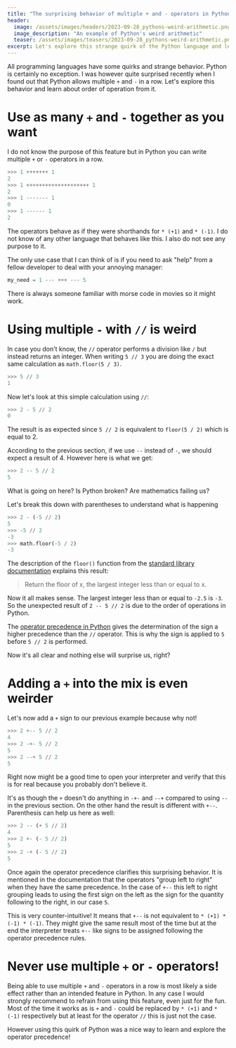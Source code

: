 ```yaml
---
title: "The surprising behavior of multiple + and - operators in Python"
header:
  image: /assets/images/headers/2023-09-28_pythons-weird-arithmetic.png
  image_description: "An example of Python's weird arithmetic"
  teaser: /assets/images/teasers/2023-09-28_pythons-weird-arithmetic.png
excerpt: Let's explore this strange quirk of the Python language and learn from it.
---
```


All programming languages have some quirks and strange behavior.
Python is certainly no exception.
I was however quite surprised recently when I found out that Python allows multiple `+` and `-` in a row.
Let's explore this behavior and learn about order of operation from it.

# Use as many `+` and `-` together as you want

I do not know the purpose of this feature but in Python you can write multiple `+` or `-` operators in a row.

```python
>>> 1 +++++++ 1
2
>>> 1 ++++++++++++++++++++ 1
2
>>> 1 ------- 1
0
>>> 1 ------ 1
2
```

The operators behave as if they were shorthands for `* (+1)` and `* (-1)`.
I do not know of any other language that behaves like this.
I also do not see any purpose to it.

The only use case that I can think of is if you need to ask "help" from a fellow developer to deal with your annoying manager:

```python
my_need = 1 --- +++ --- 5
```

There is always someone familiar with morse code in movies so it might work.

# Using multiple `-` with `//` is weird

In case you don't know, the `//` operator performs a division like `/` but instead returns an integer.
When writing `5 // 3` you are doing the exact same calculation as `math.floor(5 / 3)`.

```python
>>> 5 // 3
1
```

Now let's look at this simple calculation using `//`:

```python
>>> 2 - 5 // 2
0
```

The result is as expected since `5 // 2` is equivalent to `floor(5 / 2)` which is equal to 2.

According to the previous section, if we use `--` instead of `-`, we should expect a result of 4.
However here is what we get:

```python
>>> 2 -- 5 // 2
5
```

What is going on here?
Is Python broken?
Are mathematics failing us?

Let's break this down with parentheses to understand what is happening

```python
>>> 2 - (-5 // 2)
5
>>> -5 // 2
-3
>>> math.floor(-5 / 2)
-3
```

The description of the `floor()` function from the [standard library documentation](https://docs.python.org/3/library/math.html#math.floor) explains this result:

> Return the floor of x, the largest integer less than or equal to x.

Now it all makes sense.
The largest integer less than or equal to `-2.5` is `-3`.
So the unexpected result of `2 -- 5 // 2` is due to the order of operations in Python.

The [operator precedence in Python](https://docs.python.org/3/reference/expressions.html#operator-precedence) gives the determination of the sign a higher precedence than the `//` operator.
This is why the sign is applied to `5` before `5 // 2` is performed.

Now it's all clear and nothing else will surprise us, right?

# Adding a `+` into the mix is even weirder

Let's now add a `+` sign to our previous example because why not!

```python
>>> 2 +-- 5 // 2
4
>>> 2 -+- 5 // 2
5
>>> 2 --+ 5 // 2
5
```

Right now might be a good time to open your interpreter and verify that this is for real because you probably don't believe it.

It's as though the `+` doesn't do anything in `-+-` and `--+` compared to using `--` in the previous section.
On the other hand the result is different with `+--`.
Parenthesis can help us here as well:

```python
>>> 2 -- (+ 5 // 2)
4
>>> 2 +- (- 5 // 2)
5
>>> 2 -+ (- 5 // 2)
5
```

Once again the operator precedence clarifies this surprising behavior.
It is mentioned in the documentation that the operators "group left to right" when they have the same precedence.
In the case of `+--` this left to right grouping leads to using the first sign on the left as the sign for the quantity following to the right, in our case `5`.

This is very counter-intuitive!
It means that `+--` is not equivalent to `* (+1) * (-1) * (-1)`.
They might give the same result most of the time but at the end the interpreter treats `+--` like signs to be assigned following the operator precedence rules.

# Never use multiple `+` or `-` operators!

Being able to use multiple `+` and `-` operators in a row is most likely a side effect rather than an intended feature in Python.
In any case I would strongly recommend to refrain from using this feature, even just for the fun.
Most of the time it works as is `+` and `-` could be replaced by `* (+1)` and `* (-1)` respectively but at least for the operator `//` this is just not the case.

However using this quirk of Python was a nice way to learn and explore the operator precedence!
